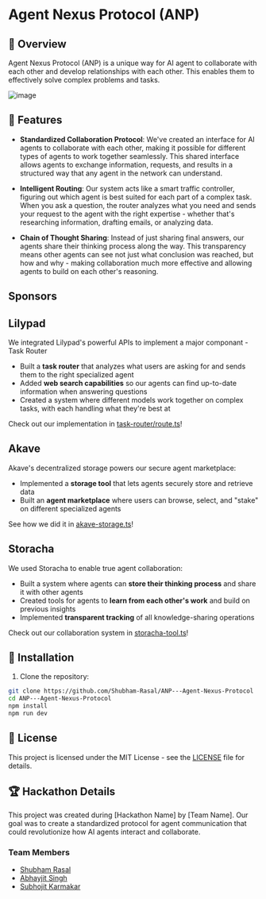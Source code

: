 # Agent Nexus Protocol (ANP)

## 🌟 Overview

Agent Nexus Protocol (ANP) is a unique way for AI agent to collaborate with each other and develop relationships with each other. This enables them to effectively solve complex problems and tasks.

![image](https://github.com/user-attachments/assets/3190dda0-6c6f-41b1-ae0a-c9b33d82ad2a)


## 🚀 Features

- **Standardized Collaboration Protocol**: We've created an interface for AI agents to collaborate with each other, making it possible for different types of agents to work together seamlessly. This shared interface allows agents to exchange information, requests, and results in a structured way that any agent in the network can understand.

- **Intelligent Routing**: Our system acts like a smart traffic controller, figuring out which agent is best suited for each part of a complex task. When you ask a question, the router analyzes what you need and sends your request to the agent with the right expertise - whether that's researching information, drafting emails, or analyzing data.

- **Chain of Thought Sharing**: Instead of just sharing final answers, our agents share their thinking process along the way. This transparency means other agents can see not just what conclusion was reached, but how and why - making collaboration much more effective and allowing agents to build on each other's reasoning.


## Sponsors


##  Lilypad

We integrated Lilypad's powerful APIs to implement a major componant - Task Router

- Built a **task router** that analyzes what users are asking for and sends them to the right specialized agent
- Added **web search capabilities** so our agents can find up-to-date information when answering questions
- Created a system where different models work together on complex tasks, with each handling what they're best at

Check out our implementation in [task-router/route.ts](https://github.com/Shubham-Rasal/ANP---Agent-Nexus-Protocol/blob/master/frontend/src/app/api/task-router/route.ts)!

## Akave

Akave's decentralized storage powers our secure agent marketplace:

- Implemented a **storage tool** that lets agents securely store and retrieve data
- Built an **agent marketplace** where users can browse, select, and "stake" on different specialized agents

See how we did it in [akave-storage.ts](https://github.com/Shubham-Rasal/ANP---Agent-Nexus-Protocol/blob/master/frontend/src/features/agents/leadgen/akave-storage.ts)!

## Storacha

We used Storacha to enable true agent collaboration:

- Built a system where agents can **store their thinking process** and share it with other agents
- Created tools for agents to **learn from each other's work** and build on previous insights
- Implemented **transparent tracking** of all knowledge-sharing operations

Check out our collaboration system in [storacha-tool.ts](https://github.com/Shubham-Rasal/ANP---Agent-Nexus-Protocol/blob/master/frontend/src/features/agents/leadgen/storacha-tool.ts)!




## 🔧 Installation

1. Clone the repository:
```bash
git clone https://github.com/Shubham-Rasal/ANP---Agent-Nexus-Protocol
cd ANP---Agent-Nexus-Protocol
npm install
npm run dev
```


## 📄 License

This project is licensed under the MIT License - see the [LICENSE](LICENSE) file for details.

## 🏆 Hackathon Details

This project was created during [Hackathon Name] by [Team Name]. Our goal was to create a standardized protocol for agent communication that could revolutionize how AI agents interact and collaborate.

### Team Members
- [Shubham Rasal](https://github.com/Shubham-Rasal)
- [Abhayjit Singh](https://github.com/abhayjit07)
- [Subhojit Karmakar](https://github.com/subhojit26)

